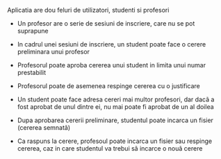 Aplicatia are dou feluri de utilizatori, studenti si profesori
- Un profesor are o serie de sesiuni de inscriere, care nu se pot suprapune
- In cadrul unei sesiuni de inscriere, un student poate face o cerere preliminara unui profesor
- Profesorul poate aproba cererea unui student in limita unui numar prestabilit
- Profesorul poate de asemenea respinge cererea cu o justificare
- Un student poate face adresa cereri mai multor profesori, dar dacã a fost aprobat de unul dintre ei, nu mai poate fi aprobat de un al doilea

- Dupa aprobarea cererii preliminare, studentul poate incarca un fisier (cererea semnatã)
- Ca raspuns la cerere, profesoul poate incarca un fisier sau respinge cererea, caz in care studentul va trebui sã incarce o nouã cerere